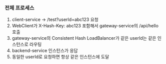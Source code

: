 
### 전체 프로세스

1. client-service → /test?userId=abc123 요청
2. WebClient가 X-Hash-Key: abc123 포함해서 gateway-service의 /api/hello 호출
3. gateway-service의 Consistent Hash LoadBalancer가 같은 userId는 같은 인스턴스로 라우팅
4. backend-service 인스턴스가 응답
5. 동일한 userId로 요청하면 항상 같은 인스턴스에 도달

